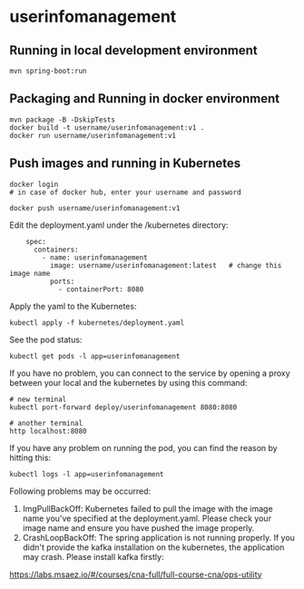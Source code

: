 # userinfomanagement

## Running in local development environment

```
mvn spring-boot:run
```

## Packaging and Running in docker environment

```
mvn package -B -DskipTests
docker build -t username/userinfomanagement:v1 .
docker run username/userinfomanagement:v1
```

## Push images and running in Kubernetes

```
docker login 
# in case of docker hub, enter your username and password

docker push username/userinfomanagement:v1
```

Edit the deployment.yaml under the /kubernetes directory:
```
    spec:
      containers:
        - name: userinfomanagement
          image: username/userinfomanagement:latest   # change this image name
          ports:
            - containerPort: 8080

```

Apply the yaml to the Kubernetes:
```
kubectl apply -f kubernetes/deployment.yaml
```

See the pod status:
```
kubectl get pods -l app=userinfomanagement
```

If you have no problem, you can connect to the service by opening a proxy between your local and the kubernetes by using this command:
```
# new terminal
kubectl port-forward deploy/userinfomanagement 8080:8080

# another terminal
http localhost:8080
```

If you have any problem on running the pod, you can find the reason by hitting this:
```
kubectl logs -l app=userinfomanagement
```

Following problems may be occurred:

1. ImgPullBackOff:  Kubernetes failed to pull the image with the image name you've specified at the deployment.yaml. Please check your image name and ensure you have pushed the image properly.
1. CrashLoopBackOff: The spring application is not running properly. If you didn't provide the kafka installation on the kubernetes, the application may crash. Please install kafka firstly:

https://labs.msaez.io/#/courses/cna-full/full-course-cna/ops-utility

